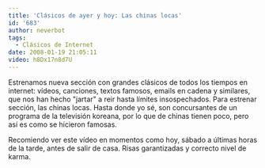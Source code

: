 ```yaml
---
title: 'Clásicos de ayer y hoy: Las chinas locas'
id: '683'
author: neverbot
tags:
  - Clásicos de Internet
date: 2008-01-19 21:05:11
video: h8Dx17n8d7U
---
```


Estrenamos nueva sección con grandes clásicos de todos los tiempos en internet: vídeos, canciones, textos famosos, emails en cadena y similares, que nos han hecho "jartar" a reir hasta límites insospechados. Para estrenar sección, las chinas locas. Hasta donde yo sé, son concursantes de un programa de la televisión koreana, por lo que de chinas tienen poco, pero así es como se hicieron famosas.

Recomiendo ver este vídeo en momentos como hoy, sábado a últimas horas de la tarde, antes de salir de casa. Risas garantizadas y correcto nivel de karma.